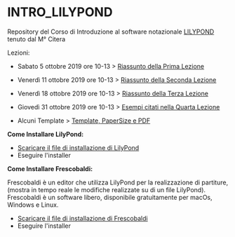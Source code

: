 # INTRO_LILYPOND
Repository del Corso di Introduzione al software notazionale [LILYPOND](http://lilypond.org/index.it.html) tenuto dal M° Citera

Lezioni:

* Sabato 5 ottobre 2019 ore 10-13 > [Riassunto della Prima Lezione](https://github.com/SMERM/INTRO_LILYPOND/tree/master/05102019_Lezione_01)
* Venerdì 11 ottobre 2019 ore 10-13 > [Riassunto della Seconda Lezione](https://github.com/SMERM/INTRO_LILYPOND/tree/master/11102019_Lezione_02)
* Venerdì 18 ottobre 2019 ore 10-13 > [Riassunto della Terza Lezione](https://github.com/SMERM/INTRO_LILYPOND/tree/master/18102019_Lezione_03)
* Giovedì 31 ottobre 2019 ore 10-13 > [Esempi citati nella Quarta Lezione](https://github.com/SMERM/INTRO_LILYPOND/tree/master/31102019_Lezione_04)

* Alcuni Template > [Template, PaperSize e PDF](https://github.com/SMERM/INTRO_LILYPOND/tree/master/Template)



**Come Installare LilyPond:**
* [Scaricare il file di installazione di LilyPond](http://lilypond.org/download.it.html)
* Eseguire l'installer

**Come Installare Frescobaldi:**

Frescobaldi è un editor che utilizza LilyPond per la realizzazione di partiture, (mostra in tempo reale le modifiche realizzate su di un file LilyPond). Frescobaldi è un software libero, disponibile gratuitamente per macOs, Windows e Linux.
* [Scaricare il file di installazione di Frescobaldi](http://www.frescobaldi.org/download)
* Eseguire l'installer
